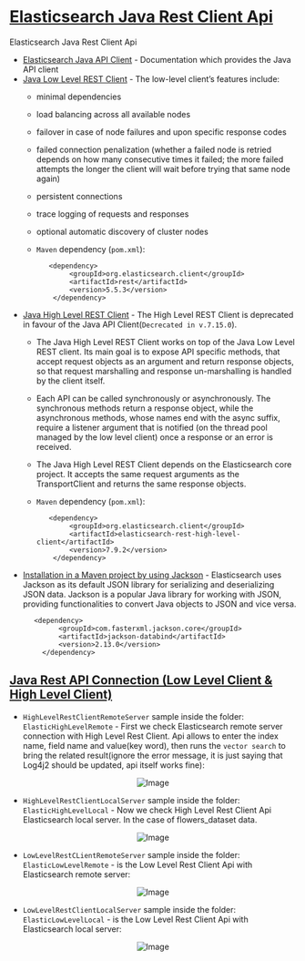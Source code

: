 # [Elasticsearch Java Rest Client Api](https://www.elastic.co/guide/en/elasticsearch/client/java-api-client/current/installation.html)
Elasticsearch Java Rest Client Api

- [Elasticsearch Java API Client](https://www.elastic.co/guide/en/elasticsearch/client/java-api-client/current/index.html) - Documentation which provides the Java API client
- [Java Low Level REST Client](https://www.elastic.co/guide/en/elasticsearch/client/java-api-client/current/java-rest-low.html) - The low-level client’s features include:
  - minimal dependencies
  - load balancing across all available nodes
  - failover in case of node failures and upon specific response codes
  - failed connection penalization (whether a failed node is retried depends on how many consecutive times it failed; the more failed attempts the longer the client will wait before trying that same node again)
  - persistent connections
  - trace logging of requests and responses
  - optional automatic discovery of cluster nodes
  - `Maven` dependency (`pom.xml`):
    
    ```
       <dependency>
            <groupId>org.elasticsearch.client</groupId>
            <artifactId>rest</artifactId>
            <version>5.5.3</version>
        </dependency>
    ```
- [Java High Level REST Client](https://www.elastic.co/guide/en/elasticsearch/client/java-rest/current/java-rest-high.html) - The High Level REST Client is deprecated in favour of the Java API Client(`Decrecated in v.7.15.0`).
  - The Java High Level REST Client works on top of the Java Low Level REST client. Its main goal is to expose API specific methods, that accept request objects as an argument and return response objects, so that request marshalling and response un-marshalling is handled by the client itself.
  - Each API can be called synchronously or asynchronously. The synchronous methods return a response object, while the asynchronous methods, whose names end with the async suffix, require a listener argument that is notified (on the thread pool managed by the low level client) once a response or an error is received.
  - The Java High Level REST Client depends on the Elasticsearch core project. It accepts the same request arguments as the TransportClient and returns the same response objects.
  - `Maven` dependency (`pom.xml`):
    
    ```
       <dependency>
            <groupId>org.elasticsearch.client</groupId>
            <artifactId>elasticsearch-rest-high-level-client</artifactId>
            <version>7.9.2</version>
        </dependency>
    ```
- [Installation in a Maven project by using Jackson](https://www.elastic.co/guide/en/elasticsearch/client/java-api-client/current/installation.html#maven) - Elasticsearch uses Jackson as its default JSON library for serializing and deserializing JSON data. Jackson is a popular Java library for working with JSON, providing functionalities to convert Java objects to JSON and vice versa.
  
```
      <dependency>
            <groupId>com.fasterxml.jackson.core</groupId>
            <artifactId>jackson-databind</artifactId>
            <version>2.13.0</version>
        </dependency>
```

## [Java Rest API Connection (Low Level Client & High Level Client)](https://www.elastic.co/guide/en/elasticsearch/client/java-rest/7.17/java-rest-overview.html)

- `HighLevelRestClientRemoteServer` sample inside the folder: `ElasticHighLevelRemote` - First we check Elasticsearch remote server connection with High Level Rest Client. Api allows to enter the index name, field name and value(key word), then runs the `vector search` to bring the related result(ignore the error message, it is just saying that Log4j2 should be updated, api itself works fine):  

<p align="center">
  <img src="https://user-images.githubusercontent.com/24220136/236648733-45a06d69-2a83-4b37-960c-83374e9a4cbe.png" alt="Image">
</p>

- `HighLevelRestClientLocalServer` sample inside the folder: `ElasticHighLevelLocal` - Now we check High Level Rest Client Api Elasticsearch local server. In the case of flowers_dataset data.

<p align="center">
  <img src="https://user-images.githubusercontent.com/24220136/236648733-45a06d69-2a83-4b37-960c-83374e9a4cbe.png" alt="Image">
</p>

- `LowLevelRestCLientRemoteServer` sample inside the folder: `ElasticLowLevelRemote` - is the Low Level Rest Client Api with Elasticsearch remote server: 

<p align="center">
  <img src="https://user-images.githubusercontent.com/24220136/236648990-f6332097-a176-48fb-94d9-0796cf326de0.png" alt="Image">
</p>

- `LowLevelRestClientLocalServer` sample inside the folder: `ElasticLowLevelLocal` - is the Low Level Rest Client Api with Elasticsearch local server:

<p align="center">
  <img src="https://user-images.githubusercontent.com/24220136/236649253-39df4828-341f-49e5-9102-a8b47d74ae95.png" alt="Image">
</p>
